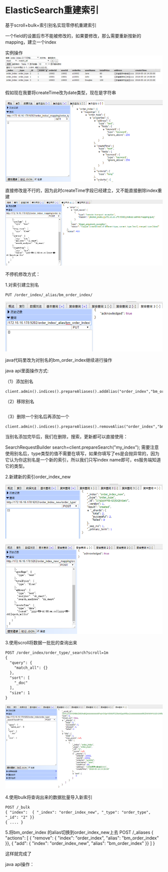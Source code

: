 # ElasticSearch重建索引

基于scroll+bulk+索引别名实现零停机重建索引

一个field的设置后市不能被修改的，如果要修改，那么需要重新按新的mapping，建立一个index

实例操作
![](/assets/58.png)


假如现在我要将createTime改为date类型，现在是字符串

![](/assets/60.png)

直接修改是不行的，因为此时createTime字段已经建立，又不能直接删除index重建
![](/assets/59.png)


不停机修改方式：


1.对索引建立别名

```
PUT /order_index/_alias/bm_order_index/
```

![](/assets/61.png)

java代码里改为对别名的bm_order_index继续进行操作

java api里面操作方式:

（1）添加别名
```
client.admin().indices().prepareAliases().addAlias("order_index","bm_order_index");
```
（2）移除别名
```  client.admin().indices().prepareAliases().removeAlias("order_index","bm_order_index");
```
（3）删除一个别名后再添加一个
```
client.admin().indices().prepareAliases().removeAlias("order_index","bm_order_index").addAlias("order_index_new","bm_order_index").execute().actionGet();
```

当别名添加完毕后，我们在删除，搜索，更新都可以直接使用：

 SearchRequestBuilder search=client.prepareSearch("my_index");
需要注意使用别名后，type类型的值不需要在填写，如果你填写了es是会抛异常的，因为它认为你这别名是一个新的索引，所以我们只写index name即可，es服务端知道它的类型。

2.新建新的索引order_index_new

![](/assets/62.png)

![](/assets/63.png)


3.使用scroll将数据一批批的查询出来

```
POST /order_index/order_type/_search?scroll=1m
{
  "query": {
    "match_all": {}
  },
  "sort": [
    "_doc"
  ],
  "size": 1
}
```
![](/assets/64.png)

4.使用bulk将查询出来的数据批量导入新索引
```
POST /_bulk
{ "index":  { "_index": "order_index_new", "_type": "order_type", "_id": "2" }}
{ .... }
```

5.将bm_order_index 的alias切换到order_index_new上去
POST /_aliases
{
    "actions": [
        { "remove": { "index": "order_index", "alias": "bm_order_index" }},
        { "add":    { "index": "order_index_new", "alias": "bm_order_index" }}
    ]
}

这样就完成了


java api操作：


